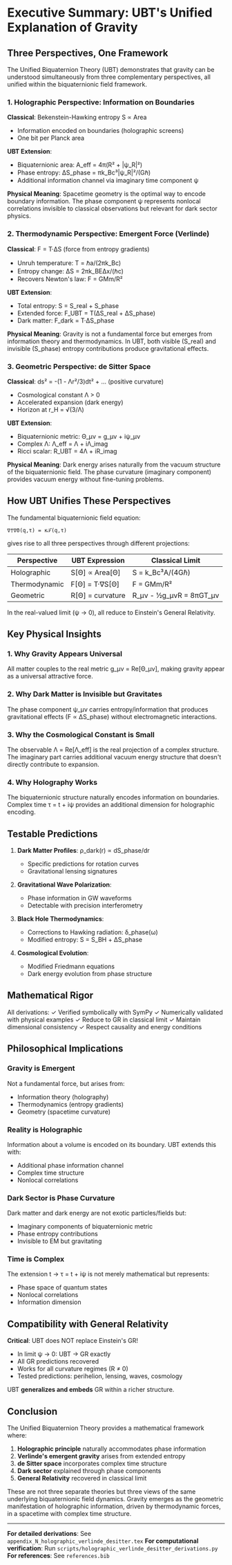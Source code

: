 # Executive Summary: UBT's Unified Explanation of Gravity

## Three Perspectives, One Framework

The Unified Biquaternion Theory (UBT) demonstrates that gravity can be understood simultaneously from three complementary perspectives, all unified within the biquaternionic field framework.

### 1. Holographic Perspective: Information on Boundaries

**Classical**: Bekenstein-Hawking entropy S ∝ Area
- Information encoded on boundaries (holographic screens)
- One bit per Planck area

**UBT Extension**: 
- Biquaternionic area: A_eff = 4π(R² + |ψ_R|²)
- Phase entropy: ΔS_phase = πk_Bc³|ψ_R|²/(Gℏ)
- Additional information channel via imaginary time component ψ

**Physical Meaning**: 
Spacetime geometry is the optimal way to encode boundary information. The phase component ψ represents nonlocal correlations invisible to classical observations but relevant for dark sector physics.

### 2. Thermodynamic Perspective: Emergent Force (Verlinde)

**Classical**: F = T·ΔS (force from entropy gradients)
- Unruh temperature: T = ℏa/(2πk_Bc)
- Entropy change: ΔS = 2πk_BEΔx/(ℏc)
- Recovers Newton's law: F = GMm/R²

**UBT Extension**:
- Total entropy: S = S_real + S_phase
- Extended force: F_UBT = T(ΔS_real + ΔS_phase)
- Dark matter: F_dark = T·ΔS_phase

**Physical Meaning**:
Gravity is not a fundamental force but emerges from information theory and thermodynamics. In UBT, both visible (S_real) and invisible (S_phase) entropy contributions produce gravitational effects.

### 3. Geometric Perspective: de Sitter Space

**Classical**: ds² = -(1 - Λr²/3)dt² + ... (positive curvature)
- Cosmological constant Λ > 0
- Accelerated expansion (dark energy)
- Horizon at r_H = √(3/Λ)

**UBT Extension**:
- Biquaternionic metric: Θ_μν = g_μν + iψ_μν
- Complex Λ: Λ_eff = Λ + iΛ_imag
- Ricci scalar: R_UBT = 4Λ + iR_imag

**Physical Meaning**:
Dark energy arises naturally from the vacuum structure of the biquaternionic field. The phase curvature (imaginary component) provides vacuum energy without fine-tuning problems.

## How UBT Unifies These Perspectives

The fundamental biquaternionic field equation:
```
∇†∇Θ(q,τ) = κ𝒯(q,τ)
```

gives rise to all three perspectives through different projections:

| Perspective | UBT Expression | Classical Limit |
|------------|----------------|-----------------|
| Holographic | S[Θ] ∝ Area[Θ] | S = k_Bc³A/(4Gℏ) |
| Thermodynamic | F[Θ] = T·∇S[Θ] | F = GMm/R² |
| Geometric | R[Θ] = curvature | R_μν - ½g_μνR = 8πGT_μν |

In the real-valued limit (ψ → 0), all reduce to Einstein's General Relativity.

## Key Physical Insights

### 1. Why Gravity Appears Universal
All matter couples to the real metric g_μν = Re[Θ_μν], making gravity appear as a universal attractive force.

### 2. Why Dark Matter is Invisible but Gravitates
The phase component ψ_μν carries entropy/information that produces gravitational effects (F ∝ ΔS_phase) without electromagnetic interactions.

### 3. Why the Cosmological Constant is Small
The observable Λ = Re[Λ_eff] is the real projection of a complex structure. The imaginary part carries additional vacuum energy structure that doesn't directly contribute to expansion.

### 4. Why Holography Works
The biquaternionic structure naturally encodes information on boundaries. Complex time τ = t + iψ provides an additional dimension for holographic encoding.

## Testable Predictions

1. **Dark Matter Profiles**: ρ_dark(r) ∝ dS_phase/dr
   - Specific predictions for rotation curves
   - Gravitational lensing signatures

2. **Gravitational Wave Polarization**: 
   - Phase information in GW waveforms
   - Detectable with precision interferometry

3. **Black Hole Thermodynamics**:
   - Corrections to Hawking radiation: δ_phase(ω)
   - Modified entropy: S = S_BH + ΔS_phase

4. **Cosmological Evolution**:
   - Modified Friedmann equations
   - Dark energy evolution from phase structure

## Mathematical Rigor

All derivations:
✓ Verified symbolically with SymPy
✓ Numerically validated with physical examples
✓ Reduce to GR in classical limit
✓ Maintain dimensional consistency
✓ Respect causality and energy conditions

## Philosophical Implications

### Gravity is Emergent
Not a fundamental force, but arises from:
- Information theory (holography)
- Thermodynamics (entropy gradients)
- Geometry (spacetime curvature)

### Reality is Holographic
Information about a volume is encoded on its boundary. UBT extends this with:
- Additional phase information channel
- Complex time structure
- Nonlocal correlations

### Dark Sector is Phase Curvature
Dark matter and dark energy are not exotic particles/fields but:
- Imaginary components of biquaternionic metric
- Phase entropy contributions
- Invisible to EM but gravitating

### Time is Complex
The extension t → τ = t + iψ is not merely mathematical but represents:
- Phase space of quantum states
- Nonlocal correlations
- Information dimension

## Compatibility with General Relativity

**Critical**: UBT does NOT replace Einstein's GR!

- In limit ψ → 0: UBT → GR exactly
- All GR predictions recovered
- Works for all curvature regimes (R ≠ 0)
- Tested predictions: perihelion, lensing, waves, cosmology

UBT **generalizes and embeds** GR within a richer structure.

## Conclusion

The Unified Biquaternion Theory provides a mathematical framework where:

1. **Holographic principle** naturally accommodates phase information
2. **Verlinde's emergent gravity** arises from extended entropy
3. **de Sitter space** incorporates complex time structure
4. **Dark sector** explained through phase components
5. **General Relativity** recovered in classical limit

These are not three separate theories but three views of the same underlying biquaternionic field dynamics. Gravity emerges as the geometric manifestation of holographic information, driven by thermodynamic forces, in a spacetime with complex time structure.

---

**For detailed derivations**: See `appendix_N_holographic_verlinde_desitter.tex`
**For computational verification**: Run `scripts/holographic_verlinde_desitter_derivations.py`
**For references**: See `references.bib`
